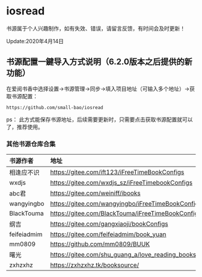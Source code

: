 # iosread

书源属于个人兴趣制作，如有失效、错误，请留言反馈，有时间会及时更新！

Update:2020年4月14日


## 书源配置一鍵导入方式说明（6.2.0版本之后提供的新功能）
在爱阅书香中选择设置→书源管理→同步→填入项目地址（可输入多个地址）→获取书源配置：

```markup
https://github.com/small-bao/iosread
```
ps：
此方式能保存书源地址，后续需要更新时，只需要点击获取书源配置就可以了，推荐使用。



### 其他书源仓库合集
| 书源作者        | 地址   |
| :--------  | :-----  |
|相逢应不识|https://gitee.com/ift123/iFreeTimeBookConfigs|
|wxdjs|https://gitee.com/wxdjs_sz/iFreeTimebookConfigs|
|abc君|https://gitee.com/weiniff/ibooks|
|wangyingbo|https://gitee.com/wangyingbo/iFreeTimeBookConfigs|
|BlackTouma|https://gitee.com/BlackTouma/iFreeTimeBookConfigs|
|纲吉|https://gitee.com/gangxiaoji/bookConfigs|
|feifeiadmim|https://gitee.com/feifeiadmim/book_yuan|
|mm0809|https://github.com/mm0809/BUUK|
|曙光|https://gitee.com/shu_guang_a/love_reading_books|
|zxhzxhz|https://zxhzxhz.tk/booksource/|
